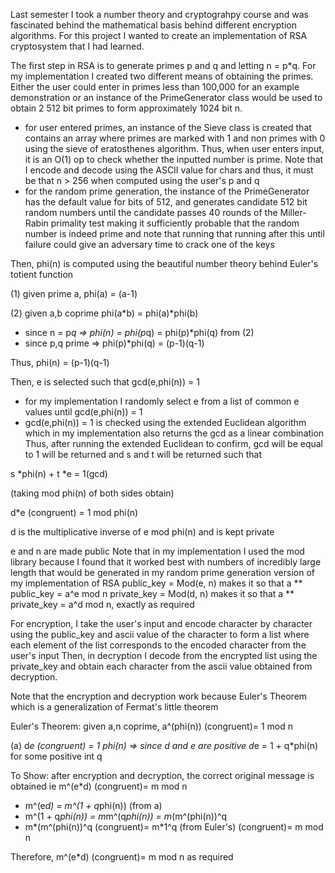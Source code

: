 Last semester I took a number theory and cryptograhpy course and was fascinated behind the mathematical basis behind different encryption algorithms. For this
project I wanted to create an implementation of RSA cryptosystem that I had learned.

The first step in RSA is to generate primes p and q and letting n = p*q. For my implementation I created two different means of obtaining the primes. Either the 
user could enter in primes less than 100,000 for an example demonstration or an instance of the PrimeGenerator class would be used to obtain 2 512 bit primes
to form approximately 1024 bit n.
- for user entered primes, an instance of the Sieve class is created that contains an array where primes are marked with 1 and non primes with 0 using the 
sieve of eratosthenes algorithm. Thus, when user enters input, it is an O(1) op to check whether the inputted number is prime. Note that I encode and decode
using the ASCII value for chars and thus, it must be that n > 256 when computed using the user's p and q
- for the random prime generation, the instance of the PrimeGenerator has the default value for bits of 512, and generates candidate 512 bit random numbers until 
the candidate passes 40 rounds of the Miller-Rabin primality test making it sufficiently probable that the random number is indeed prime and note that running
that running after this until failure could give an adversary time to crack one of the keys

Then, phi(n) is computed using the beautiful number theory behind Euler's totient function

(1) given prime a, phi(a) = (a-1)

(2) given a,b coprime phi(a*b) = phi(a)*phi(b)

- since n = p*q => phi(n) = phi(p*q) = phi(p)*phi(q) from (2)
- since p,q prime => phi(p)*phi(q) = (p-1)(q-1)

Thus, phi(n) = (p-1)(q-1)

Then, e is selected such that gcd(e,phi(n)) = 1
- for my implementation I randomly select e from a list of common e values until gcd(e,phi(n)) = 1
- gcd(e,phi(n)) = 1 is checked using the extended Euclidean algorithm which in my implementation also returns the gcd as a linear combination
Thus, after running the extended Euclidean to confirm, gcd will be equal to 1 will be returned and s and t will be returned such that 

s *phi(n) + t *e = 1(gcd)

(taking mod phi(n) of both sides obtain)

d*e (congruent) = 1 mod phi(n)

d is the multiplicative inverse of e mod phi(n) and is kept private

e and n are made public
Note that in my implementation I used the mod library because I found that it worked best with numbers of incredibly large length that would be generated in my 
random prime generation version of my implementation of RSA
public_key = Mod(e, n) makes it so that a ** public_key = a^e mod n
private_key = Mod(d, n) makes it so that a ** private_key = a^d mod n, exactly as required

For encryption, I take the user's input and encode character by character using the public_key and ascii value of the character
to form a list where each element of the list corresponds to the encoded character from the user's input
Then, in decryption I decode from the encrypted list using the private_key and obtain each character from the ascii value obtained from decryption.

Note that the encryption and decryption work because Euler's Theorem which is a generalization of Fermat's little theorem

Euler's Theorem: given a,n coprime, a^(phi(n)) (congruent)= 1 mod n

(a) d*e (congruent) = 1 phi(n) => since d and e are positive d*e = 1 + q*phi(n) for some positive int q

To Show: after encryption and decryption, the correct original message is obtained ie m^(e*d) (congruent)= m mod n
- m^(e*d) = m^(1 + q*phi(n)) (from a)
- m^(1 + q*phi(n)) = m*m^(q*phi(n)) = m*(m^(phi(n))^q
- m*(m^(phi(n))^q (congruent)= m*1^q (from Euler's) (congruent)= m mod n
 
Therefore, m^(e*d) (congruent)= m mod n as required



